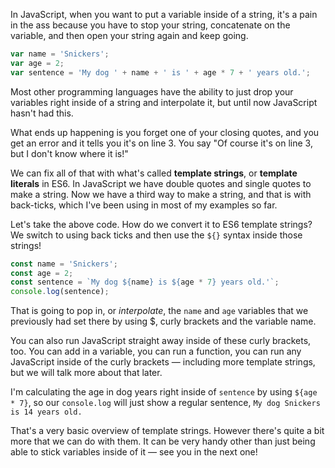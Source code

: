 In JavaScript, when you want to put a variable inside of a string, it's a pain in the ass because you have to stop your string, concatenate on the variable, and then open your string again and keep going.

```js
var name = 'Snickers';
var age = 2;
var sentence = 'My dog ' + name + ' is ' + age * 7 + ' years old.';
```

Most other programming languages have the ability to just drop your variables right inside of a string and interpolate it, but until now JavaScript hasn't had this.

What ends up happening is you forget one of your closing quotes, and you get an error and it tells you it's on line 3. You say "Of course it's on line 3, but I don't know where it is!"

We can fix all of that with what's called **template strings**, or **template literals** in ES6. In JavaScript we have double quotes and single quotes to make a string. Now we have a third way to make a string, and that is with back-ticks, which I've been using in most of my examples so far.


Let's take the above code.  How do we convert it to ES6 template strings? We switch to using back ticks and then use the `${}` syntax inside those strings!

```js
const name = 'Snickers';
const age = 2;
const sentence = `My dog ${name} is ${age * 7} years old.'`;
console.log(sentence);
```
 
That is going to pop in, or _interpolate_, the `name` and `age` variables that we previously had set there by using $, curly brackets and the variable name.

You can also run JavaScript straight away inside of these curly brackets, too. You can add in a variable, you can run a function, you can run any JavaScript inside of the curly brackets — including more template strings, but we will talk more about that later. 

I'm calculating the age in dog years right inside of `sentence` by using `${age * 7}`, so our `console.log`  will just show a regular sentence, `My dog Snickers is 14 years old.` 

That's a very basic overview of template strings. However there's quite a bit more that we can do with them. It can be very handy other than just being able to stick variables inside of it — see you in the next one!
